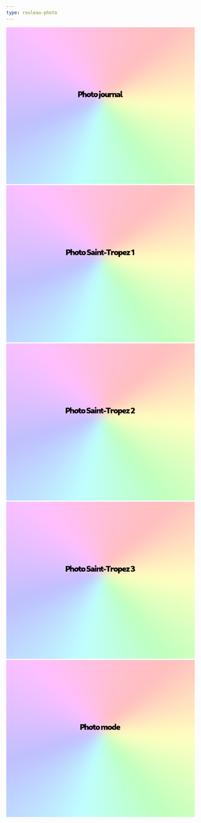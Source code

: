 ```yaml
---
type: rouleau-photo
---
```


![](../photos/rouleau-photo/photo-journal.jpg)
![](../photos/rouleau-photo/photo-saint-tropez-1.jpg)
![](../photos/rouleau-photo/photo-saint-tropez-2.jpg)
![](../photos/rouleau-photo/photo-saint-tropez-3.jpg)
![](../photos/rouleau-photo/photo-mode.jpg)

